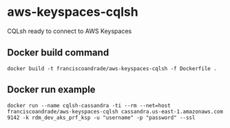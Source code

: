 # aws-keyspaces-cqlsh
CQLsh ready to connect to AWS Keyspaces

## Docker build command
`docker build -t franciscoandrade/aws-keyspaces-cqlsh -f Dockerfile .`

## Docker run example
`docker run --name cqlsh-cassandra -ti --rm --net=host franciscoandrade/aws-keyspaces-cqlsh cassandra.us-east-1.amazonaws.com 9142 -k rdm_dev_aks_prf_ksp -u "username" -p "password" --ssl`

